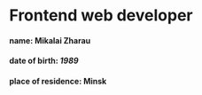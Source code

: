 # Frontend web developer

#### name: Mikalai Zharau

#### date of birth: _1989_

#### place of residence: Minsk